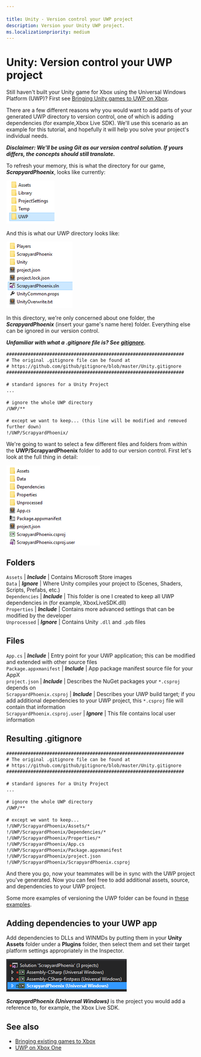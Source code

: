 ```yaml
---

title: Unity - Version control your UWP project
description: Version your Unity UWP project.
ms.localizationpriority: medium
---
```


# Unity: Version control your UWP project

Still haven't built your Unity game for Xbox using the Universal Windows Platform (UWP)?  First see [Bringing Unity games to UWP on Xbox](development-lanes-unity.md).

There are a few different reasons why you would want to add parts of your generated UWP directory to version control, one of which is adding dependencies (for example,Xbox Live SDK).  We'll use this scenario as an example for this tutorial, and hopefully it will help you solve your project's individual needs.

***Disclaimer: We'll be using Git as our version control solution.  If yours differs, the concepts should still translate.***

To refresh your memory, this is what the directory for our game, ***ScrapyardPhoenix***, looks like currently:

![Build Destination Folder](images/build-destination.png)

And this is what our UWP directory looks like:

![UWP VS Solution](images/uwp-vs-solution.png)

In this directory, we're only concerned about one folder, the ***ScrapyardPhoenix*** (insert your game's name here) folder.  Everything else can be ignored in our version control.

***Unfamiliar with what a .gitignore file is?  See [gitignore](https://git-scm.com/docs/gitignore).***

    ##################################################################
    # The original .gitignore file can be found at
    # https://github.com/github/gitignore/blob/master/Unity.gitignore
    ##################################################################

    # standard ignores for a Unity Project
    ...

    # ignore the whole UWP directory
    /UWP/**

    # except we want to keep... (this line will be modified and removed further down)
    !/UWP/ScrapyardPhoenix/

We're going to want to select a few different files and folders from within the **UWP/ScrapyardPhoenix** folder to add to our version control.  First let's look at the full thing in detail:

![UWP Build Directory](images/uwp-build-directory.png)  

## Folders  

`Assets` | ***Include*** | Contains Microsoft Store images  
`Data`   | ***Ignore*** | Where Unity compiles your project to (Scenes, Shaders, Scripts, Prefabs, etc.)  
`Dependencies` | ***Include*** | This folder is one I created to keep all UWP dependencies in (for example, XboxLiveSDK.dll)  
`Properties` | ***Include*** | Contains more advanced settings that can be modified by the developer  
`Unprocessed` | ***Ignore*** | Contains Unity `.dll` and `.pdb` files  

## Files  

`App.cs` | ***Include*** | Entry point for your UWP application; this can be modified and extended with other source files  
`Package.appxmanifest` | ***Include*** | App package manifest source file for your AppX  
`project.json` | ***Include*** | Describes the NuGet packages your `*.csproj` depends on  
`ScrapyardPhoenix.csproj` | ***Include*** | Describes your UWP build target; if you add additional dependencies to your UWP project, this `*.csproj` file will contain that information  
`ScrapyardPhoenix.csproj.user` | ***Ignore*** | This file contains local user information

## Resulting .gitignore

    ##################################################################
    # The original .gitignore file can be found at
    # https://github.com/github/gitignore/blob/master/Unity.gitignore
    ##################################################################

    # standard ignores for a Unity Project
    ...

    # ignore the whole UWP directory
    /UWP/**

    # except we want to keep...
    !/UWP/ScrapyardPhoenix/Assets/*
    !/UWP/ScrapyardPhoenix/Dependencies/*
    !/UWP/ScrapyardPhoenix/Properties/*
    !/UWP/ScrapyardPhoenix/App.cs
    !/UWP/ScrapyardPhoenix/Package.appxmanifest
    !/UWP/ScrapyardPhoenix/project.json
    !/UWP/ScrapyardPhoenix/ScrapyardPhoenix.csproj

And there you go, now your teammates will be in sync with the UWP project you've generated. Now you can feel free to add additional assets, source, and dependencies to your UWP project.

Some more examples of versioning the UWP folder can be found in [these examples](https://bitbucket.org/Unity-Technologies/windowsstoreappssamples/overview).

## Adding dependencies to your UWP app

Add dependencies to DLLs and WINMDs by putting them in your **Unity Assets** folder under a **Plugins** folder, then select them and set their target platform settings appropriately in the Inspector.

![UWP Solution](images/uwp-solution.PNG)

***ScrapyardPhoenix (Universal Windows)*** is the project you would add a reference to, for example, the Xbox Live SDK.

## See also
- [Bringing existing games to Xbox](development-lanes-landing.md)
- [UWP on Xbox One](index.md)
